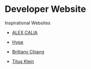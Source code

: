# Developer Website

Inspirational Websites

- [ALEX CALIA](https://alexcalia.com)

- [Hype](https://hype4.com)

- [Brittany Chiang](https://brittanychiang.com)

- [Titus Klein](https://titusklein.com)
